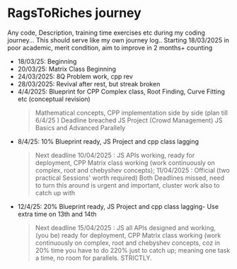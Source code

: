 # RagsToRiches journey
Any code, Description, training time exercises etc during my coding journey...
This should serve like my own journey log.. Starting 18/03/2025 in poor academic, merit condition, aim to improve in 2 months+ counting
* 18/03/25: Beginning
* 20/03/25: Matrix Class Beginning 
* 24/03/2025: 8Q Problem work, cpp rev
* 28/03/2025: Revival after rest, but streak broken
* 4/4/2025: Blueprint for CPP Complex class, Root Finding, Curve Fitting etc (conceptual revision)
  > Mathematical concepts, CPP implementation side by side (plan till 6/4/25 ) Deadline breached 
  > JS Project (Crowd Management) JS Basics and Advanced Parallely
* 8/4/25: 10% Blueprint ready, JS Project and cpp class lagging
  > Next deadline 10/04/2025 : JS APIs working, ready for deployment, CPP Matrix class working (work continuously on complex, root and chebyshev concepts);
  > 11/04/2025 : Official (two practical Sessions' worth required)
  > Both Deadlines missed, need to turn this around is urgent and important, cluster work also to catch up with
* 12/4/25: 20% Blueprint ready, JS Project and cpp class lagging- Use extra time on 13th and 14th 
  > Next deadline 15/04/2025 : JS all APIs designed and working, (you be) ready for deployment, 
  > CPP Matrix class working (work continuously on complex, root and chebyshev concepts, coz in 20% time you have to do 220% just to catch up; meaning one task a       time, no room for parallels. STRICTLY.
  
